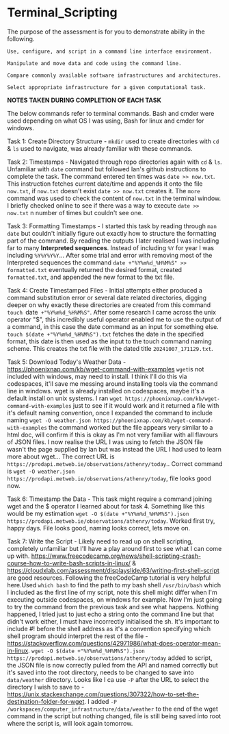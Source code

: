 # Terminal_Scripting
The purpose of the assessment is for you to demonstrate ability in the following.

    Use, configure, and script in a command line interface environment.

    Manipulate and move data and code using the command line.

    Compare commonly available software infrastructures and architectures.

    Select appropriate infrastructure for a given computational task.

**NOTES TAKEN DURING COMPLETION OF EACH TASK**

The below commands refer to terminal commands. Bash and cmder were used depending on what OS I was using, Bash for linux and cmder for windows.

Task 1: Create Directory Structure - `mkdir` used to create directories with `cd` & `ls` used to navigate, was already familiar with these commands.

Task 2: Timestamps - Navigated through repo directories again with `cd` & `ls`. Unfamiliar with `date` command but followed Ian's github instructions to complete the task. The command entered ten times was `date >> now.txt`. This instruction fetches current date/time and appends it onto the file `now.txt`, if `now.txt` doesn't exist `date >> now.txt` creates it. The `more` command was used to check the content of `now.txt` in the terminal window. I briefly checked online to see if there was a way to execute `date >> now.txt` n number of times but couldn't see one.

Task 3: Formatting Timestamps - I started this task by reading through `man date` but couldn't initially figure out exactly how to structure the formatting part of the command. By reading the outputs I later realised I was including far to many **Interpreted sequences**. Instead of including `%Y` for year I was including `%Y%Y%Y%Y`... After some trial and error with removing most of the Interpreted sequences the command `date +"%Y%m%d_%H%M%S" >> formatted.txt` eventually returned the desired format, created `formatted.txt`, and appended the new format to the txt file.

Task 4: Create Timestamped Files - Initial attempts either produced a command substitution error or several date related directories, digging deeper on why exactly these directories are created from this command `touch `date` +"%Y%m%d_%H%M%S"`. After some research I came across the unix operator "$", this incredibly useful operator enabled me to use the output of a command, in this case the date command as an input for something else. `touch $(date +"%Y%m%d_%H%M%S").txt` fetches the date in the specified format, this date is then used as the input to the touch command naming scheme. This creates the txt file with the dated title `20241007_171129.txt`.

Task 5: Download Today's Weather Data - https://phoenixnap.com/kb/wget-command-with-examples `wget`is not included with windows, may need to install. I think I'll do this via codespaces, it'll save me messing around installing tools via the command line in windows. wget is already installed on codespaces, maybe it's a default install on unix systems. I ran `wget https://phoenixnap.com/kb/wget-command-with-examples` just to see if it would work and it returned a file with it's default naming convention, once I expanded the command to include naming `wget -O weather.json https://phoenixnap.com/kb/wget-command-with-examples` the command worked but the file appears very similar to a html doc, will confirm if this is okay as I'm not very familiar with all flavours of JSON files. 
I now realise the URL I was using to fetch the JSON file wasn't the page supplied by Ian but was instead the URL I had used to learn more about wget... The correct URL is `https://prodapi.metweb.ie/observations/athenry/today`.. Correct command is `wget -O weather.json https://prodapi.metweb.ie/observations/athenry/today`, file looks good now.

Task 6: Timestamp the Data - This task might require a command joining wget and the $ operator I learned about for task 4. Something like this would be my estimation `wget -O $(date +"%Y%m%d_%H%M%S").json https://prodapi.metweb.ie/observations/athenry/today`. Worked first try, happy days. File looks good, naming looks correct, lets move on.

Task 7: Write the Script - Likely need to read up on shell scripting, completely unfamiliar but I'll have a play around first to see what I can come up with. https://www.freecodecamp.org/news/shell-scripting-crash-course-how-to-write-bash-scripts-in-linux/ & https://cloudxlab.com/assessment/displayslide/63/writing-first-shell-script are good resources.
Following the freeCodeCamp tutorial is very helpful here.Used `which bash` to find the path to my bash shell `/usr/bin/bash` which I included as the first line of my script, note this shell might differ when I'm executing outside codespaces, on windows for example. Now I'm just going to try the command from the previous task and see what happens. Nothing happened, I tried just to just echo a string onto the command line but that didn't work either, I must have incorrectly initialised the sh. It's important to include #! before the shell address as it's a convention specifying which shell program should interpret the rest of the file - https://stackoverflow.com/questions/42971986/what-does-operator-mean-in-linux.
`wget -O $(date +"%Y%m%d_%H%M%S").json https://prodapi.metweb.ie/observations/athenry/today` added to script, the JSON file is now correctly pulled from the API and named correctly but it's saved into the root directory, needs to be changed to save into `data/weather` directory. Looks like I ca use `-P` after the URL to select the directory I wish to save to - https://unix.stackexchange.com/questions/307322/how-to-set-the-destination-folder-for-wget. I added `-P /workspaces/computer_infrastructure/data/weather` to the end of the wget command in the script but nothing changed, file is still being saved into root where the script is, will look again tomorrow.

